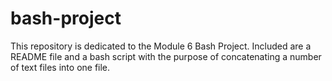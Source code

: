 # bash-project
This repository is dedicated to the Module 6 Bash Project. Included are a README file and a bash script with the purpose of concatenating a number of text files into one file.

